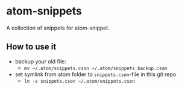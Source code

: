 # atom-snippets
A collection of snippets for atom-snippet.

## How to use it
* backup your old file:
  * `mv ~/.atom/snippets.cson ~/.atom/snippets_backup.cson`
* set symlink from atom folder to `snippets.cson`-file in this git repo
  * `ln -s snippets.cson ~/.atom/snippets.cson`
